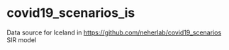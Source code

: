 # covid19_scenarios_is
Data source for Iceland in https://github.com/neherlab/covid19_scenarios SIR model

